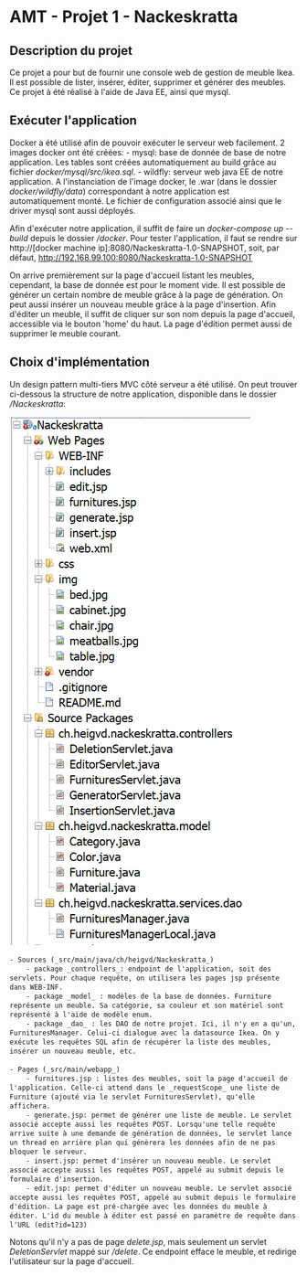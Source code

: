 # AMT - Projet 1 - Nackeskratta

## Description du projet

Ce projet a pour but de fournir une console web de gestion de meuble Ikea. Il est possible de lister, insérer, éditer, supprimer et générer des meubles. Ce projet à été réalisé à l'aide de Java EE, ainsi que mysql.

## Exécuter l'application

Docker a été utilisé afin de pouvoir exécuter le serveur web facilement. 2 images docker ont été créées: 
    - mysql: base de donnée de base de notre application. Les tables sont créées automatiquement au build grâce au fichier _docker/mysql/src/ikea.sql_.
    - wildfly: serveur web java EE de notre application. A l'instanciation de l'image docker, le .war (dans le dossier _docker/wildfly/data_) correspondant à notre application est automatiquement monté. Le fichier de configuration associé ainsi que le driver mysql sont aussi déployés.

Afin d'exécuter notre application, il suffit de faire un _docker-compose up --build_ depuis le dossier _/docker_. Pour tester l'application, il faut se rendre sur http://[docker machine ip]:8080/Nackeskratta-1.0-SNAPSHOT, soit, par défaut, http://192.168.99.100:8080/Nackeskratta-1.0-SNAPSHOT

On arrive premièrement sur la page d'accueil listant les meubles, cependant, la base de donnée est pour le moment vide. Il est possible de générer un certain nombre de meuble grâce à la page de génération. On peut aussi insérer un nouveau meuble grâce à la page d'insertion. Afin d'éditer un meuble, il suffit de cliquer sur son nom depuis la page d'accueil, accessible via le bouton 'home' du haut. La page d'édition permet aussi de supprimer le meuble courant.

## Choix d'implémentation

Un design pattern multi-tiers MVC côté serveur a été utilisé. On peut trouver ci-dessous la structure de notre application, disponible dans le dossier _/Nackeskratta_:

![Files](/res/ProjectFiles.png)

    - Sources (_src/main/java/ch/heigvd/Nackeskratta_)
        - package _controllers_: endpoint de l'application, soit des servlets. Pour chaque requête, on utilisera les pages jsp présente dans WEB-INF. 
        - package _model_ : modèles de la base de données. Furniture représente un meuble. Sa catégorie, sa couleur et son matériel sont représenté à l'aide de modèle enum.
        - package _dao_ : les DAO de notre projet. Ici, il n'y en a qu'un, FurnituresManager. Celui-ci dialogue avec la datasource Ikea. On y exécute les requêtes SQL afin de récupérer la liste des meubles, insérer un nouveau meuble, etc.

    - Pages (_src/main/webapp_)
        - furnitures.jsp : listes des meubles, soit la page d'accueil de l'application. Celle-ci attend dans le _requestScope_ une liste de Furniture (ajouté via le servlet FurnituresServlet), qu'elle affichera. 
        - generate.jsp: permet de générer une liste de meuble. Le servlet associé accepte aussi les requêtes POST. Lorsqu'une telle requête arrive suite à une demande de génération de données, le servlet lance un thread en arrière plan qui génèrera les données afin de ne pas bloquer le serveur.
        - insert.jsp: permet d'insérer un nouveau meuble. Le servlet associé accepte aussi les requêtes POST, appelé au submit depuis le formulaire d'insertion.
        - edit.jsp: permet d'éditer un nouveau meuble. Le servlet associé accepte aussi les requêtes POST, appelé au submit depuis le formulaire d'édition. La page est pré-chargée avec les données du meuble à éditer. L'id du meuble à éditer est passé en paramètre de requête dans l'URL (edit?id=123)

Notons qu'il n'y a pas de page _delete.jsp_, mais seulement un servlet _DeletionServlet_ mappé sur _/delete_. Ce endpoint efface le meuble, et redirige l'utilisateur sur la page d'accueil.